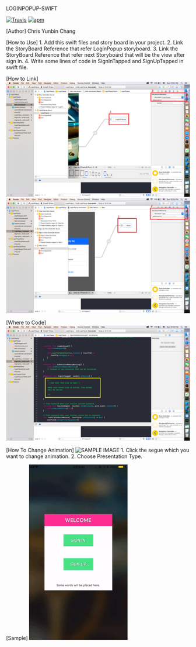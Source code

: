 LOGINPOPUP-SWIFT

[![Travis](https://img.shields.io/travis/USER/REPO/BRANCH.svg)]() [![apm](https://img.shields.io/apm/l/vim-mode.svg)]()


[Author]
    Chris Yunbin Chang

[How to Use]
    1. Add this swift files and story board in your project.
    2. Link the StoryBoard Reference that refer LoginPopup storyboard.
    3. Link the StoryBoard Reference that refer next Storyboard that will be the view after sign in.
    4. Write some lines of code in SignInTapped and SignUpTapped in swift file.

[How to Link]
    ![HOW TO LINK](/img/openPopUp.png)
    ![HOW TO LINK](img/goAfterSignIn.png)

[Where to Code]
    ![SAMPLE IMAGE](/img/code.png)

[How To Change Animation]
    ![SAMPLE IMAGE](/img/changeSegueAnimation)
    1. Click the segue which you want to change animation.
    2. Choose Presentation Type.


[Sample]
    ![SAMPLE IMAGE](/img/sample1.gif)

